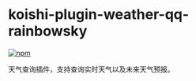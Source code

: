 # koishi-plugin-weather-qq-rainbowsky

[![npm](https://img.shields.io/npm/v/koishi-plugin-weather-qq-rainbowsky?style=flat-square)](https://www.npmjs.com/package/koishi-plugin-weather-qq-rainbowsky)

天气查询插件，支持查询实时天气以及未来天气预报。
